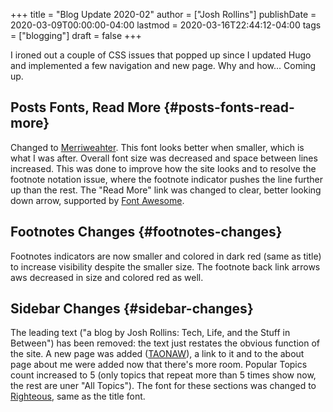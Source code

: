 +++
title = "Blog Update 2020-02"
author = ["Josh Rollins"]
publishDate = 2020-03-09T00:00:00-04:00
lastmod = 2020-03-16T22:44:12-04:00
tags = ["blogging"]
draft = false
+++

I ironed out a couple of CSS issues that popped up since I updated Hugo and implemented a few navigation and new page. Why and how... Coming up.

<!--more-->


## Posts Fonts, Read More {#posts-fonts-read-more}

Changed to [Merriweahter](https://fonts.google.com/specimen/Merriweather). This font looks better when smaller, which is what I was after. Overall font size was decreased and space between lines increased. This was done to improve how the site looks and to resolve the footnote notation issue, where the footnote indicator pushes the line further up than the rest. The "Read More" link was changed to clear, better looking down arrow, supported by [Font Awesome](https://fontawesome.com/).


## Footnotes Changes {#footnotes-changes}

Footnotes indicators are now smaller and colored in dark red (same as title) to increase visibility despite the smaller size. The footnote back link arrows aws decreased in size and colored red as well.


## Sidebar Changes {#sidebar-changes}

The leading text ("a blog by Josh Rollins: Tech, Life, and the Stuff in Between") has been removed: the text just restates the obvious function of the site. A new page was added ([TAONAW](https://joshrollinswrites.com/taonaw/)), a link to it and to the about page about me were added now that there's more room. Popular Topics count increased to 5 (only topics that repeat more than 5 times show now, the rest are uner "All Topics"). The font for these sections was changed to [Righteous](https://fonts.google.com/specimen/Righteous), same as the title font.
